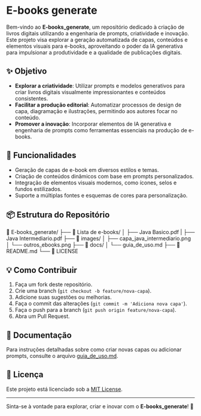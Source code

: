 # E-books generate

Bem-vindo ao **E-books_generate**, um repositório dedicado à criação de livros digitais utilizando a engenharia de prompts, criatividade e inovação. Este projeto visa explorar a geração automatizada de capas, conteúdos e elementos visuais para e-books, aproveitando o poder da IA generativa para impulsionar a produtividade e a qualidade de publicações digitais.

## ✨ Objetivo

- **Explorar a criatividade**: Utilizar prompts e modelos generativos para criar livros digitais visualmente impressionantes e conteúdos consistentes.
- **Facilitar a produção editorial**: Automatizar processos de design de capa, diagramação e ilustrações, permitindo aos autores focar no conteúdo.
- **Promover a inovação**: Incorporar elementos de IA generativa e engenharia de prompts como ferramentas essenciais na produção de e-books.

## 🚀 Funcionalidades

- Geração de capas de e-book em diversos estilos e temas.
- Criação de conteúdos dinâmicos com base em prompts personalizados.
- Integração de elementos visuais modernos, como ícones, selos e fundos estilizados.
- Suporte a múltiplas fontes e esquemas de cores para personalização.

## 📦 Estrutura do Repositório

📂 E-books_generate/
├── 📁 Lista de e-books/
│ ├── Java Basico.pdf
| ├── Java Intermediario.pdf
├── 📁 images/
│ ├── capa_java_intermediario.png
│ └── outros_ebooks.png
├── 📁 docs/
│ └── guia_de_uso.md
├── 📄 README.md
└── 📄 LICENSE


## 💡 Como Contribuir

1. Faça um fork deste repositório.
2. Crie uma branch (`git checkout -b feature/nova-capa`).
3. Adicione suas sugestões ou melhorias.
4. Faça o commit das alterações (`git commit -m 'Adiciona nova capa'`).
5. Faça o push para a branch (`git push origin feature/nova-capa`).
6. Abra um Pull Request.

## 📖 Documentação

Para instruções detalhadas sobre como criar novas capas ou adicionar prompts, consulte o arquivo [guia_de_uso.md](docs/guia_de_uso.md).

## 📃 Licença

Este projeto está licenciado sob a [MIT License](LICENSE).

---

Sinta-se à vontade para explorar, criar e inovar com o **E-books_generate**! 🚀

